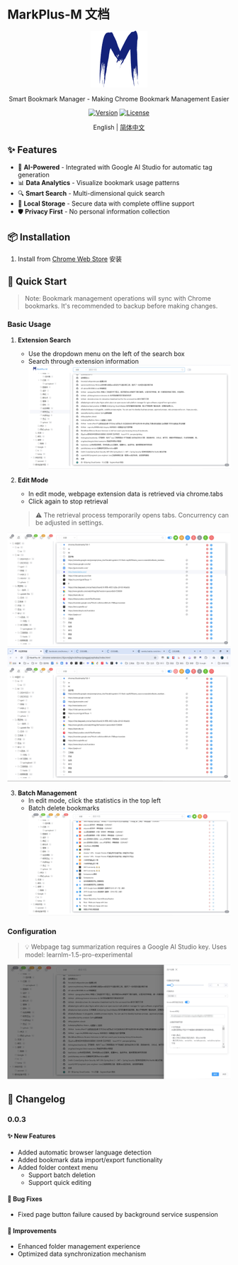 # MarkPlus-M 文档

<div align="center">

![MarkPlus-M Logo](src/assets/icons/icon128.png)

Smart Bookmark Manager - Making Chrome Bookmark Management Easier


[![Version](https://img.shields.io/badge/version-0.0.3-blue.svg)](https://github.com/your-repo/MarkPlus-M/releases)
[![License](https://img.shields.io/badge/license-MIT-green.svg)](LICENSE)

English | [简体中文](../README.md)

</div>

## ✨ Features

- 🤖 **AI-Powered** - Integrated with Google AI Studio for automatic tag generation
- 📊 **Data Analytics** - Visualize bookmark usage patterns
- 🔍 **Smart Search** - Multi-dimensional quick search
- 💾 **Local Storage** - Secure data with complete offline support
- 🛡️ **Privacy First** - No personal information collection

## 📦 Installation

1. Install from [Chrome Web Store](https://chromewebstore.google.com/detail/markplus-m/ggnkeikgmibbjjjfglhbnpjbacnbpgek) 安装



## 🚀 Quick Start
> Note: Bookmark management operations will sync with Chrome bookmarks. It's recommended to backup before making changes.


### Basic Usage
1. **Extension Search**
    - Use the dropdown menu on the left of the search box
    - Search through extension information
   ![](docs/images/1.png)

2. **Edit Mode**
    - In edit mode, webpage extension data is retrieved via chrome.tabs
    - Click again to stop retrieval

   > ⚠️ The retrieval process temporarily opens tabs. Concurrency can be adjusted in settings.


![](docs/images/2.png)
![](docs/images/2-1.png)


3. **Batch Management**
    - In edit mode, click the statistics in the top left
    - Batch delete bookmarks
![](docs/images/2-2.png)

### Configuration

> 💡 Webpage tag summarization requires a Google AI Studio key. Uses model: learnlm-1.5-pro-experimental


![](docs/images/3.png)


## 📝 Changelog

### 0.0.3
#### ✨ New Features
- Added automatic browser language detection
- Added bookmark data import/export functionality
- Added folder context menu
  - Support batch deletion
  - Support quick editing

#### 🐛 Bug Fixes
- Fixed page button failure caused by background service suspension

#### 🔨 Improvements
- Enhanced folder management experience
- Optimized data synchronization mechanism